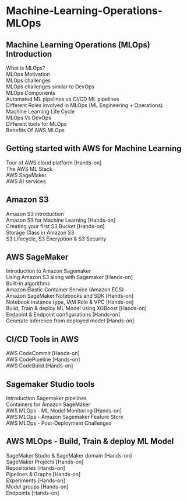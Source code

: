 # Machine-Learning-Operations-MLOps
## Machine Learning Operations (MLOps) Introduction</br>
What is MLOps? </br>
MLOps Motivation </br>
MLOps challenges</br>
MLOps challenges similar to DevOps</br>
MLOps Components</br>
Automated ML pipelines vs CI/CD ML pipelines</br>
Different Roles involved in MLOps (ML Engineering + Operations)</br>
Machine Learning Life Cycle</br>
MLOps Vs DevOps</br>
Different tools for MLOps</br>
Benefits Of AWS MLOps</br>

## Getting started with AWS for Machine Learning
Tour of AWS cloud platform [Hands-on]</br>
The AWS ML Stack</br>
AWS SageMaker</br>
AWS AI services</br>

## Amazon S3
Amazon S3 introduction</br>
Amazon S3 for Machine Learning [Hands-on]</br>
Creating your first S3 Bucket [Hands-on]</br>
Storage Class in Amazon S3</br>
S3 Lifecycle, S3 Encryption & S3 Security</br>

## AWS SageMaker
Introduction to Amazon Sagemaker</br>
Using Amazon S3 along with Sagemaker [Hands-on]</br>
Built-in algorithms</br>
Amazon Elastic Container Service (Amazon ECS)</br>
Amazon SageMaker Notebooks and SDK [Hands-on]</br>
Notebook instance type, IAM Role & VPC [Hands-on]</br>
Build, Train & deploy ML Model using XGBoost [Hands-on]</br>
Endpoint & Endpoint configurations [Hands-on]</br>
Generate inference from deployed model [Hands-on]</br>

## CI/CD Tools in AWS
AWS CodeCommit [Hands-on]</br>
AWS CodePipeline [Hands-on]</br>
AWS CodeBuild [Hands-on]</br>

## Sagemaker Studio tools
Introduction Sagemaker pipelines</br>
Containers for Amazon SageMaker</br>
AWS MLOps - ML Model Monitoring [Hands-on]</br>
AWS MLOps - Amazon Sagemaker Feature Store</br>
AWS MLOps - Post-Deployment Challenges</br>

## AWS MLOps - Build, Train & deploy ML Model
SageMaker Studio & SageMaker domain [Hands-on]</br>
SageMaker Projects [Hands-on]</br>
Repositories [Hands-on]</br>
Pipelines & Graphs [Hands-on]</br>
Experiments [Hands-on]</br>
Model groups [Hands-on]</br>
Endpoints [Hands-on]</br>
